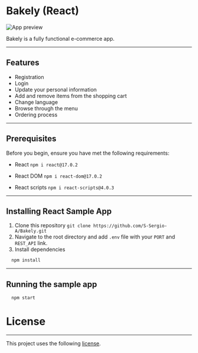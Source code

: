 # Bakely (React)

![App preview](https://res.cloudinary.com/gachi322/image/upload/v1628852813/Bakely/preview_hg1cpv.png "Preview")

Bakely is a fully functional e-commerce app.

---

## Features

- Registration
- Login
- Update your personal information
- Add and remove items from the shopping cart
- Change language
- Browse through the menu
- Ordering process

---

## Prerequisites

Before you begin, ensure you have met the following requirements:

- React `npm i react@17.0.2`

- React DOM `npm i react-dom@17.0.2`

- React scripts `npm i react-scripts@4.0.3`

---

## Installing React Sample App

1. Clone this repository `git clone https://github.com/S-Sergio-A/Bakely.git`
2. Navigate to the root directory and add `.env` file with your `PORT` and `REST_API` link.
3. Install dependencies

```javascript
  npm install
```

---

## Running the sample app

```javascript
  npm start
```

# License

---

This project uses the following [license](https://github.com/S-Sergio-A/Bakely/blob/main/LICENSE).
